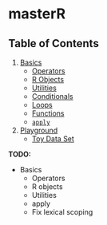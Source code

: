 # masterR

## Table of Contents

1. [Basics](../base/)
    * [Operators](../master/basics/operators.md)
    * [R Objects](../master/basics/objects.md)
    * [Utilities](../master/basics/utils.md)
    * [Conditionals](../master/basics/cond.md)
    * [Loops](../master/basics/loops.md)
    * [Functions](../master/basics/functions.md)
    * [`apply`](../master/basics/apply.md)
2. [Playground](../master/playground/)
    * [Toy Data Set](../master/playground/toy_data/)

__TODO:__

* Basics
   * Operators
   * R objects
   * Utilities
   * apply
   * Fix lexical scoping

